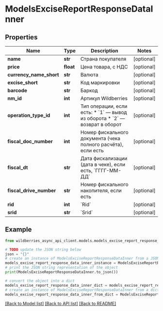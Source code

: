 # ModelsExciseReportResponseDataInner


## Properties

Name | Type | Description | Notes
------------ | ------------- | ------------- | -------------
**name** | **str** | Страна покупателя | [optional] 
**price** | **float** | Цена товара, с НДС | [optional] 
**currency_name_short** | **str** | Валюта | [optional] 
**excise_short** | **str** | Код маркировки | [optional] 
**barcode** | **str** | Баркод | [optional] 
**nm_id** | **int** | Артикул Wildberries | [optional] 
**operation_type_id** | **int** | Тип операции, если есть:    * &#x60;1&#x60; — вывод из оборота   * &#x60;2&#x60; — возврат в оборот  | [optional] 
**fiscal_doc_number** | **int** | Номер фискального документа (чека полного расчёта), если есть | [optional] 
**fiscal_dt** | **str** | Дата фискализации (дата в чеке), если есть, &#x60;ГГГГ-ММ-ДД&#x60; | [optional] 
**fiscal_drive_number** | **str** | Номер фискального накопителя, если есть | [optional] 
**rid** | **int** | &#x60;Rid&#x60;  | [optional] 
**srid** | **str** | &#x60;Srid&#x60;   | [optional] 

## Example

```python
from wildberries_async_api_client.models.models_excise_report_response_data_inner import ModelsExciseReportResponseDataInner

# TODO update the JSON string below
json = "{}"
# create an instance of ModelsExciseReportResponseDataInner from a JSON string
models_excise_report_response_data_inner_instance = ModelsExciseReportResponseDataInner.from_json(json)
# print the JSON string representation of the object
print(ModelsExciseReportResponseDataInner.to_json())

# convert the object into a dict
models_excise_report_response_data_inner_dict = models_excise_report_response_data_inner_instance.to_dict()
# create an instance of ModelsExciseReportResponseDataInner from a dict
models_excise_report_response_data_inner_from_dict = ModelsExciseReportResponseDataInner.from_dict(models_excise_report_response_data_inner_dict)
```
[[Back to Model list]](../README.md#documentation-for-models) [[Back to API list]](../README.md#documentation-for-api-endpoints) [[Back to README]](../README.md)


